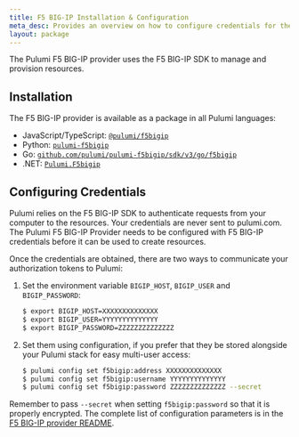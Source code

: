```yaml
---
title: F5 BIG-IP Installation & Configuration
meta_desc: Provides an overview on how to configure credentials for the Pulumi F5 BIG-IP Provider.
layout: package
---
```


The Pulumi F5 BIG-IP provider uses the F5 BIG-IP SDK to manage and provision resources.

## Installation

The F5 BIG-IP provider is available as a package in all Pulumi languages:

* JavaScript/TypeScript: [`@pulumi/f5bigip`](https://www.npmjs.com/package/@pulumi/f5bigip)
* Python: [`pulumi-f5bigip`](https://pypi.org/project/pulumi-f5bigip/)
* Go: [`github.com/pulumi/pulumi-f5bigip/sdk/v3/go/f5bigip`](https://github.com/pulumi/pulumi-f5bigip)
* .NET: [`Pulumi.F5bigip`](https://www.nuget.org/packages/Pulumi.F5bigip)

## Configuring Credentials

Pulumi relies on the F5 BIG-IP SDK to authenticate requests from your computer to the resources. Your credentials are never sent
to pulumi.com. The Pulumi F5 BIG-IP Provider needs to be configured with F5 BIG-IP credentials
before it can be used to create resources.

Once the credentials are obtained, there are two ways to communicate your authorization tokens to Pulumi:

1. Set the environment variable `BIGIP_HOST`, `BIGIP_USER` and `BIGIP_PASSWORD`:

    ```bash
    $ export BIGIP_HOST=XXXXXXXXXXXXXX
    $ export BIGIP_USER=YYYYYYYYYYYYYY
    $ export BIGIP_PASSWORD=ZZZZZZZZZZZZZZ
    ```

2. Set them using configuration, if you prefer that they be stored alongside your Pulumi stack for easy multi-user access:

    ```bash
    $ pulumi config set f5bigip:address XXXXXXXXXXXXXX
    $ pulumi config set f5bigip:username YYYYYYYYYYYYYY
    $ pulumi config set f5bigip:password ZZZZZZZZZZZZZZ --secret
    ```

Remember to pass `--secret` when setting `f5bigip:password` so that it is properly encrypted. The complete list of
configuration parameters is in the [F5 BIG-IP provider README](https://github.com/pulumi/pulumi-f5bigip/blob/master/README.md).
